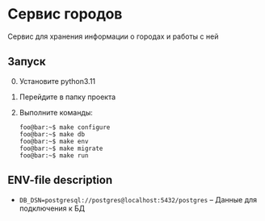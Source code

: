 # Сервис городов 

Сервис для хранения информации о городах и работы с ней

## Запуск
0. Установите python3.11

1. Перейдите в папку проекта

2. Выполните команды:
    ```console
    foo@bar:~$ make configure
    foo@bar:~$ make db
    foo@bar:~$ make env
    foo@bar:~$ make migrate
    foo@bar:~$ make run
    ```

## ENV-file description
- `DB_DSN=postgresql://postgres@localhost:5432/postgres` – Данные для подключения к БД
